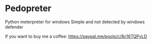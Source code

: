 # Pedopreter
Python meterpreter for windows
Simple and not detected by windows defender

If you want to buy me a coffee:
https://paypal.me/pools/c/8c16TQPyLD
